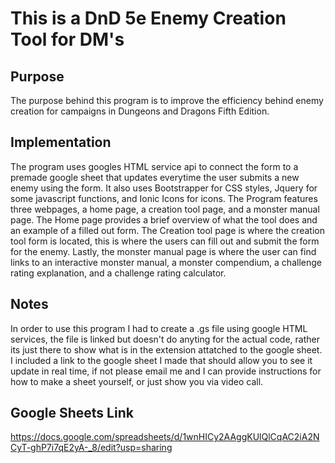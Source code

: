 # This is a DnD 5e Enemy Creation Tool for DM's
## Purpose
The purpose behind this program is to improve the efficiency behind enemy creation for campaigns in Dungeons and Dragons Fifth Edition.
## Implementation
The program uses googles HTML service api to connect the form to a premade google sheet that updates everytime the user submits a new enemy using the form. It also uses
Bootstrapper for CSS styles, Jquery for some javascript functions, and Ionic Icons for icons. The Program features three webpages, a home page, a creation tool page, and
a monster manual page. The Home page provides a brief overview of what the tool does and an example of a filled out form. The Creation tool page is where the creation tool
form is located, this is where the users can fill out and submit the form for the enemy. Lastly, the monster manual page is where the user can find links to an interactive
monster manual, a monster compendium, a challenge rating explanation, and a challenge rating calculator.

## Notes
In order to use this program I had to create a .gs file using google HTML services, the file is linked but doesn't do anyting for the actual code, rather its just there
to show what is in the extension attatched to the google sheet. I included a link to the google sheet I made that should allow you to see it update in real time, if not
please email me and I can provide instructions for how to make a sheet yourself, or just show you via video call.

## Google Sheets Link
https://docs.google.com/spreadsheets/d/1wnHICy2AAggKUlQlCqAC2iA2NCyT-ghP7i7qE2yA-_8/edit?usp=sharing
